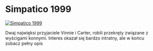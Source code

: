Simpatico 1999 
=============
[![Simpatico 1999 ](http://vidos.pl/images/player.gif)](http://vidos.pl/simpatico-1999)

 Dwaj najwięksi przyjaciele Vinnie i Carter, robili przekręty związane z wyścigami konnymi. Interes okazał się bardzo intratny, ale w końcu zobacz pełny opis
